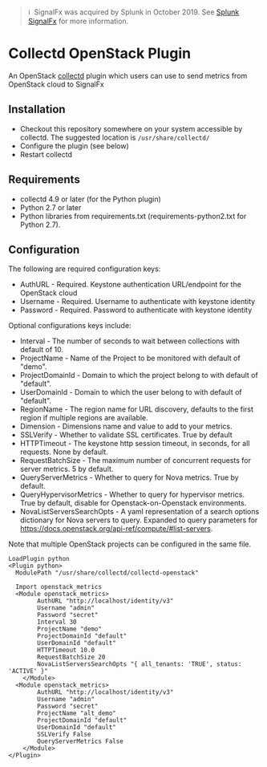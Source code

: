 >ℹ️&nbsp;&nbsp;SignalFx was acquired by Splunk in October 2019. See [Splunk SignalFx](https://www.splunk.com/en_us/investor-relations/acquisitions/signalfx.html) for more information.

# Collectd OpenStack Plugin

An OpenStack [collectd](http://www.collectd.org/) plugin which users can use to send metrics from OpenStack cloud to SignalFx

## Installation

* Checkout this repository somewhere on your system accessible by collectd. The suggested location is `/usr/share/collectd/`
* Configure the plugin (see below)
* Restart collectd

## Requirements

* collectd 4.9 or later (for the Python plugin)
* Python 2.7 or later
* Python libraries from requirements.txt (requirements-python2.txt for Python 2.7).

## Configuration
The following are required configuration keys:

* AuthURL - Required. Keystone authentication URL/endpoint for the OpenStack cloud
* Username - Required. Username to authenticate with keystone identity
* Password - Required. Password to authenticate with keystone identity

Optional configurations keys include:

* Interval - The number of seconds to wait between collections with default of 10.
* ProjectName - Name of the Project to be monitored with default of "demo".
* ProjectDomainId - Domain to which the project belong to with default of "default".
* UserDomainId - Domain to which the user belong to with default of "default".
* RegionName - The region name for URL discovery, defaults to the first region if multiple regions are available.
* Dimension - Dimensions name and value to add to your metrics.
* SSLVerify - Whether to validate SSL certificates. True by default
* HTTPTimeout - The keystone http session timeout, in seconds, for all requests. None by default.
* RequestBatchSize - The maximum number of concurrent requests for server metrics. 5 by default.
* QueryServerMetrics - Whether to query for Nova metrics. True by default.
* QueryHypervisorMetrics - Whether to query for hypervisor metrics. True by default, disable for Openstack-on-Openstack environments.
* NovaListServersSearchOpts - A yaml representation of a search options dictionary for Nova servers to query. Expanded to query parameters for https://docs.openstack.org/api-ref/compute/#list-servers.

Note that multiple OpenStack projects can be configured in the same file.

```
LoadPlugin python
<Plugin python>
  ModulePath "/usr/share/collectd/collectd-openstack"

  Import openstack_metrics
  <Module openstack_metrics>
        AuthURL "http://localhost/identity/v3"
        Username "admin"
        Password "secret"
        Interval 30
        ProjectName "demo"
        ProjectDomainId "default"
        UserDomainId "default"
        HTTPTimeout 10.0
        RequestBatchSize 20
        NovaListServersSearchOpts "{ all_tenants: 'TRUE', status: 'ACTIVE' }" 
    </Module>
  <Module openstack_metrics>
        AuthURL "http://localhost/identity/v3"
        Username "admin"
        Password "secret"
        ProjectName "alt_demo"
        ProjectDomainId "default"
        UserDomainId "default"
        SSLVerify False
        QueryServerMetrics False
    </Module>
</Plugin>
```
